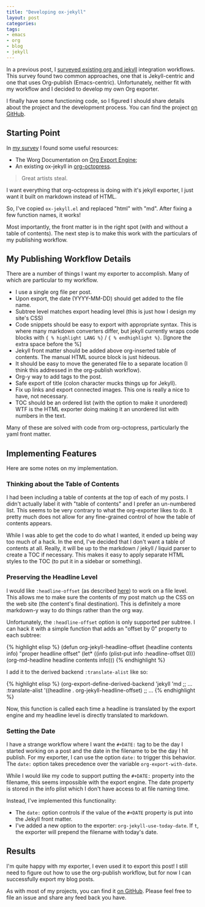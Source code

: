 ```yaml
---
title: "Developing ox-jekyll"
layout: post
categories:
tags:
- emacs
- org
- blog
- jekyll
---
```


In a previous post, I [surveyed existing org and jekyll](./survey-org-jekyll.md) integration workflows.
This survey found two common approaches, one that is Jekyll-centric and one that uses Org-publish (Emacs-centric).
Unfortunately, neither fit with my workflow and I decided to develop my own Org exporter.

I finally have some functioning code, so I figured I should share details about the project and the development process.
You can find the project [on GitHub](https://github.com/gonsie/ox-jekyll).


## Starting Point

In [my survey](http://www.gonsie.com/blorg/survey-org-jekyll.html) I found some useful resources:

-   The Worg Documentation on [Org Export Engine](https://orgmode.org/worg/dev/org-export-reference.html);
-   An existing ox-jekyll in [org-octopress](https://github.com/yoshinari-nomura/org-octopress).

> Great artists steal.

I want everything that org-octopress is doing with it's jekyll exporter, I just want it built on markdown instead of HTML.

So, I've copied `ox-jekyll.el` and replaced "html" with "md".
After fixing a few function names, it works!

Most importantly, the front matter is in the right spot (with and without a table of contents).
The next step is to make this work with the particulars of my publishing workflow.


## My Publishing Workflow Details

There are a number of things I want my exporter to accomplish.
Many of which are particular to my workflow.

-   I use a single org file per post.
-   Upon export, the date (YYYY-MM-DD) should get added to the file name.
-   Subtree level matches export heading level (this is just how I design my site's CSS)
-   Code snippets should be easy to export with appropriate syntax.
    This is where many markdown converters differ, but jekyll currently wraps code blocks with `{ % highlight LANG %}` / `{ % endhighlight %}`.
    [Ignore the extra space before the %]
-   Jekyll front matter should be added above org-inserted table of contents.
    The manual HTML source block is just hideous.
-   It should be easy to move the generated file to a separate location (I think this addressed in the org-publish workflow).
-   Org-y way to add tags to the post.
-   Safe export of title (colon character mucks things up for Jekyll).
-   Fix up links and export connected images.
    This one is really a nice to have, not necessary.
-   TOC should be an ordered list (with the option to make it unordered)
    WTF is the HTML exporter doing making it an unordered list with numbers in the text.

Many of these are solved with code from org-octopress, particularly the yaml front matter.


## Implementing Features

Here are some notes on my implementation.


### Thinking about the Table of Contents

I had been including a table of contents at the top of each of my posts.
I didn't actually label it with "table of contents" and I prefer an un-numbered list.
This seems to be very contrary to what the org-exporter likes to do.
It pretty much does not allow for any fine-grained control of how the table of contents appears.

While I was able to get the code to do what I wanted, it ended up being way too much of a hack.
In the end, I've decided that I don't want a table of contents at all.
Really, it will be up to the markdown / jekyll / liquid parser to create a TOC if necessary.
This makes it easy to apply separate HTML styles to the TOC (to put it in a sidebar or something).


### Preserving the Headline Level

I would like `:headline-offset` (as described [here](https://orgmode.org/worg/dev/org-export-reference.html)) to work on a file level.
This allows me to make sure the contents of my post match up the CSS on the web site (the content's final destination).
This is definitely a more markdown-y way to do things rather than the org way.

Unfortunately, the `:headline-offset` option is only supported per subtree.
I can hack it with a simple function that adds an "offset by 0" property to each subtree:

{% highlight elisp %}
(defun org-jekyll-headline-offset (headline contents info)
  "proper headline offset"
  (let* ((info (plist-put info :headline-offset 0)))
    (org-md-headline headline contents info)))
{% endhighlight %}

I add it to the derived backend `:translate-alist` like so:

{% highlight elisp %}
(org-export-define-derived-backend 'jekyll 'md
  ;; ...
  :translate-alist
  '((headline . org-jekyll-headline-offset)
  ;; ...
{% endhighlight %}

Now, this function is called each time a headline is translated by the export engine and my headline level is directly translated to markdown.


### Setting the Date

I have a strange workflow where I want the `#+DATE:` tag to be the day I started working on a post and the date in the filename to be the day I hit publish.
For my exporter, I can use the option `date:` to trigger this behavior.
The `date:` option takes precedence over the variable `org-export-with-date`.

While I would like my code to support putting the `#+DATE:` property into the filename, this seems impossible with the export engine.
The date property is stored in the info plist which I don't have access to at file naming time.

Instead, I've implemented this functionality:

-   The `date:` option controls if the value of the `#+DATE` property is put into the Jekyll front matter.
-   I've added a new option to the exporter: `org-jekyll-use-today-date`.
    If `t`, the exporter will prepend the filename with today's date.


## Results

I'm quite happy with my exporter, I even used it to export this post!
I still need to figure out how to use the org-publish workflow, but for now I can successfully export my blog posts.

As with most of my projects, you can find it [on GitHub](http://github.com/gonsie/ox-jekyll).
Please feel free to file an issue and share any feed back you have.
